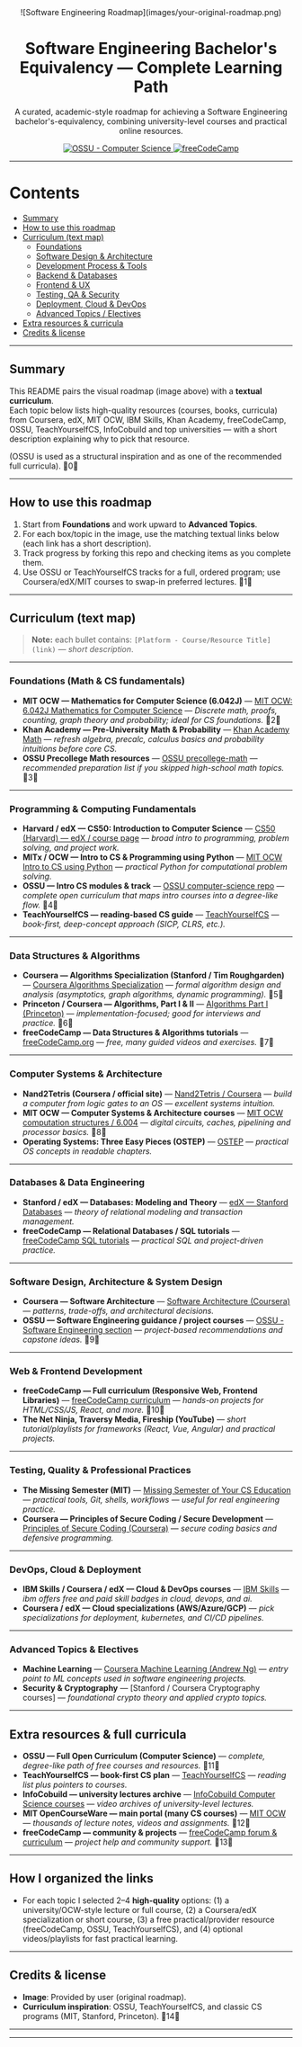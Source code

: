 

<div align="center" style="text-align: center">
  <!-- استبدل المسار أدناه بصورة الخريطة الأصلية التي أرسلتها -->
  ![Software Engineering Roadmap](images/your-original-roadmap.png)

  <h1>Software Engineering Bachelor's Equivalency — Complete Learning Path</h1>

  <p>
    A curated, academic-style roadmap for achieving a Software Engineering bachelor's-equivalency,
    combining university-level courses and practical online resources.
  </p>

  <p>
    <a href="https://github.com/ossu/computer-science">
      <img alt="OSSU - Computer Science" src="https://img.shields.io/badge/OSSU-computer--science-blue.svg" />
    </a>
    <a href="https://www.freecodecamp.org/">
      <img alt="freeCodeCamp" src="https://img.shields.io/badge/freeCodeCamp-free--learning-4a9df6.svg" />
    </a>
  </p>
</div>

---

# Contents

- [Summary](#summary)
- [How to use this roadmap](#how-to-use-this-roadmap)
- [Curriculum (text map)](#curriculum-text-map)
  - [Foundations](#foundations)
  - [Software Design & Architecture](#software-design--architecture)
  - [Development Process & Tools](#development-process--tools)
  - [Backend & Databases](#backend--databases)
  - [Frontend & UX](#frontend--ux)
  - [Testing, QA & Security](#testing-qa--security)
  - [Deployment, Cloud & DevOps](#deployment-cloud--devops)
  - [Advanced Topics / Electives](#advanced-topics--electives)
- [Extra resources & curricula](#extra-resources--curricula)
- [Credits & license](#credits--license)

---

## Summary

This README pairs the visual roadmap (image above) with a **textual curriculum**.  
Each topic below lists high-quality resources (courses, books, curricula) from Coursera, edX, MIT OCW, IBM Skills, Khan Academy, freeCodeCamp, OSSU, TeachYourselfCS, InfoCobuild and top universities — with a short description explaining why to pick that resource.

(OSSU is used as a structural inspiration and as one of the recommended full curricula). 0

---

## How to use this roadmap

1. Start from **Foundations** and work upward to **Advanced Topics**.  
2. For each box/topic in the image, use the matching textual links below (each link has a short description).  
3. Track progress by forking this repo and checking items as you complete them.  
4. Use OSSU or TeachYourselfCS tracks for a full, ordered program; use Coursera/edX/MIT courses to swap-in preferred lectures. 1

---

## Curriculum (text map)

> **Note:** each bullet contains: `[Platform - Course/Resource Title](link)` — *short description*.

---

### Foundations (Math & CS fundamentals)

- **MIT OCW — Mathematics for Computer Science (6.042J)** — [MIT OCW: 6.042J Mathematics for Computer Science](https://ocw.mit.edu/courses/6-042j-mathematics-for-computer-science-fall-2010/) — *Discrete math, proofs, counting, graph theory and probability; ideal for CS foundations.* 2  
- **Khan Academy — Pre-University Math & Probability** — [Khan Academy Math](https://www.khanacademy.org/math) — *refresh algebra, precalc, calculus basics and probability intuitions before core CS.*  
- **OSSU Precollege Math resources** — [OSSU precollege-math](https://ossu.dev/precollege-math) — *recommended preparation list if you skipped high-school math topics.* 3

---

### Programming & Computing Fundamentals

- **Harvard / edX — CS50: Introduction to Computer Science** — [CS50 (Harvard) — edX / course page](https://cs50.harvard.edu/) — *broad intro to programming, problem solving, and project work.*  
- **MITx / OCW — Intro to CS & Programming using Python** — [MIT OCW Intro to CS using Python](https://ocw.mit.edu/courses/6-0001-introduction-to-computer-science-and-programming-in-python/) — *practical Python for computational problem solving.*  
- **OSSU — Intro CS modules & track** — [OSSU computer-science repo](https://github.com/ossu/computer-science) — *complete open curriculum that maps intro courses into a degree-like flow.* 4  
- **TeachYourselfCS — reading-based CS guide** — [TeachYourselfCS](https://teachyourselfcs.com/) — *book-first, deep-concept approach (SICP, CLRS, etc.).*

---

### Data Structures & Algorithms

- **Coursera — Algorithms Specialization (Stanford / Tim Roughgarden)** — [Coursera Algorithms Specialization](https://www.coursera.org/specializations/algorithms) — *formal algorithm design and analysis (asymptotics, graph algorithms, dynamic programming).* 5  
- **Princeton / Coursera — Algorithms, Part I & II** — [Algorithms Part I (Princeton)](https://www.coursera.org/learn/algorithms-part1) — *implementation-focused; good for interviews and practice.* 6  
- **freeCodeCamp — Data Structures & Algorithms tutorials** — [freeCodeCamp.org](https://www.freecodecamp.org/news/tag/algorithms/) — *free, many guided videos and exercises.* 7

---

### Computer Systems & Architecture

- **Nand2Tetris (Coursera / official site)** — [Nand2Tetris / Coursera](https://www.coursera.org/learn/build-a-computer) — *build a computer from logic gates to an OS — excellent systems intuition.*  
- **MIT OCW — Computer Systems & Architecture courses** — [MIT OCW computation structures / 6.004](https://ocw.mit.edu/courses/6-004-computation-structures-spring-2017/) — *digital circuits, caches, pipelining and processor basics.* 8  
- **Operating Systems: Three Easy Pieces (OSTEP)** — [OSTEP](http://pages.cs.wisc.edu/~remzi/OSTEP/) — *practical OS concepts in readable chapters.*

---

### Databases & Data Engineering

- **Stanford / edX — Databases: Modeling and Theory** — [edX — Stanford Databases](https://www.edx.org/learn/databases/stanford-university-databases-modeling-and-theory) — *theory of relational modeling and transaction management.*  
- **freeCodeCamp — Relational Databases / SQL tutorials** — [freeCodeCamp SQL tutorials](https://www.freecodecamp.org/news/tag/sql/) — *practical SQL and project-driven practice.*

---

### Software Design, Architecture & System Design

- **Coursera — Software Architecture** — [Software Architecture (Coursera)](https://www.coursera.org/learn/software-architecture) — *patterns, trade-offs, and architectural decisions.*  
- **OSSU — Software Engineering guidance / project courses** — [OSSU - Software Engineering section](https://github.com/ossu/computer-science/tree/main) — *project-based recommendations and capstone ideas.* 9

---

### Web & Frontend Development

- **freeCodeCamp — Full curriculum (Responsive Web, Frontend Libraries)** — [freeCodeCamp curriculum](https://www.freecodecamp.org/learn) — *hands-on projects for HTML/CSS/JS, React, and more.* 10  
- **The Net Ninja, Traversy Media, Fireship (YouTube)** — *short tutorial/playlists for frameworks (React, Vue, Angular) and practical projects.*

---

### Testing, Quality & Professional Practices

- **The Missing Semester (MIT)** — [Missing Semester of Your CS Education](https://missing.csail.mit.edu/) — *practical tools, Git, shells, workflows — useful for real engineering practice.*  
- **Coursera — Principles of Secure Coding / Secure Development** — [Principles of Secure Coding (Coursera)](https://www.coursera.org/learn/secure-coding-principles) — *secure coding basics and defensive programming.*

---

### DevOps, Cloud & Deployment

- **IBM Skills / Coursera / edX — Cloud & DevOps courses** — [IBM Skills](https://www.ibm.com/training) — *ibm offers free and paid skill badges in cloud, devops, and ai.*  
- **Coursera / edX — Cloud specializations (AWS/Azure/GCP)** — *pick specializations for deployment, kubernetes, and CI/CD pipelines.*

---

### Advanced Topics & Electives

- **Machine Learning** — [Coursera Machine Learning (Andrew Ng)](https://www.coursera.org/learn/machine-learning) — *entry point to ML concepts used in software engineering projects.*  
- **Security & Cryptography** — [Stanford / Coursera Cryptography courses] — *foundational crypto theory and applied crypto topics.*

---

## Extra resources & full curricula

- **OSSU — Full Open Curriculum (Computer Science)** — *complete, degree-like path of free courses and resources.* 11  
- **TeachYourselfCS — book-first CS plan** — [TeachYourselfCS](https://teachyourselfcs.com/) — *reading list plus pointers to courses.*  
- **InfoCobuild — university lectures archive** — [InfoCobuild Computer Science courses](https://www.infocobuild.com/education/audio-video-courses/computer-science/computer-science.html) — *video archives of university-level lectures.*  
- **MIT OpenCourseWare — main portal (many CS courses)** — [MIT OCW](https://ocw.mit.edu) — *thousands of lecture notes, videos and assignments.* 12  
- **freeCodeCamp — community & projects** — [freeCodeCamp forum & curriculum](https://forum.freecodecamp.org/) — *project help and community support.* 13

---

## How I organized the links
- For each topic I selected 2–4 **high-quality** options: (1) a university/OCW-style lecture or full course, (2) a Coursera/edX specialization or short course, (3) a free practical/provider resource (freeCodeCamp, OSSU, TeachYourselfCS), and (4) optional videos/playlists for fast practical learning.

---

## Credits & license

- **Image**: Provided by user (original roadmap).  
- **Curriculum inspiration**: OSSU, TeachYourselfCS, and classic CS programs (MIT, Stanford, Princeton). 14

---


---



